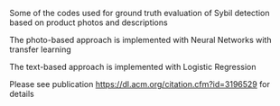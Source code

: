 Some of the codes used for ground truth evaluation of Sybil detection based on product photos and descriptions

The photo-based approach is implemented with Neural Networks with transfer learning

The text-based approach is implemented with Logistic Regression

Please see publication https://dl.acm.org/citation.cfm?id=3196529 for details
